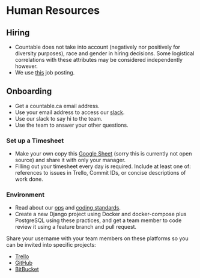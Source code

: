 # Human Resources

## Hiring

  * Countable does not take into account (negatively nor positively for diversity purposes), race and gender in hiring decisions. Some logistical correlations with these attributes may be considered independently however.
  * We use [this](./ASSOCIATE_POSTING.md) job posting.

## Onboarding

  * Get a countable.ca email address.
  * Use your email address to access our [slack](http://countable-web.slack.com).
  * Use our slack to say hi to the team.
  * Use the team to answer your other questions.

### Set up a Timesheet

  * Make your own copy this [Google Sheet](https://docs.google.com/spreadsheets/d/1fzO2pLqXMKpUPgQOxvCdTpvrFzvizq-NOh8i7EijY7Q/edit#gid=33) (sorry this is currently not open source) and share it with only your manager.
  * Filling out your timesheet every day is required. Include at least one of: references to issues in Trello, Commit IDs, or concise descriptions of work done.

### Environment
  
  * Read about our [ops](../engineering/OPERATIONS.md) and [coding standards](../engineering/CODING_STANDARDS.md).
  * Create a new Django project using Docker and docker-compose plus PostgreSQL using these practices, and get a team member to code review it using a feature branch and pull request.

Share your username with your team members on these platforms so you can be invited into specific projects:
  * [Trello](https://trello.com/b/gycu4ydQ/opportunity-road-map)
  * [GitHub](https://github.com/countable-web)
  * [BitBucket](https://bitbucket.org/countable-web)

